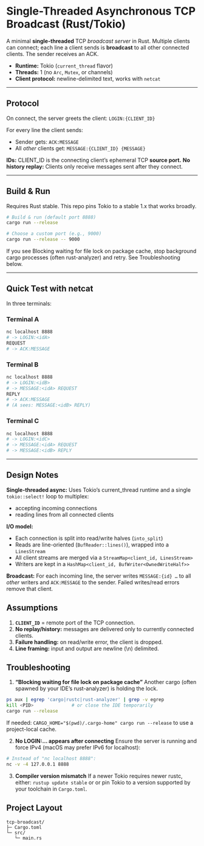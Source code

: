 # Single-Threaded Asynchronous TCP Broadcast (Rust/Tokio)

A minimal **single-threaded** TCP *broadcast server* in Rust. Multiple clients can connect; each line a client sends is **broadcast** to all other connected clients. The sender receives an ACK.

- **Runtime:** Tokio (`current_thread` flavor)
- **Threads:** 1 (no `Arc`, `Mutex`, or channels)
- **Client protocol:** newline-delimited text, works with `netcat`

---

## Protocol

On connect, the server greets the client: `LOGIN:{CLIENT_ID}`

For every line the client sends:
- Sender gets: `ACK:MESSAGE`
- All *other* clients get: `MESSAGE:{CLIENT_ID} {MESSAGE}`

**IDs:** CLIENT_ID is the connecting client’s ephemeral TCP **source port.**
**No history replay:** Clients only receive messages sent after they connect.

---

## Build & Run

Requires Rust stable. This repo pins Tokio to a stable 1.x that works broadly.

```bash
# Build & run (default port 8888)
cargo run --release

# Choose a custom port (e.g., 9000)
cargo run --release -- 9000
```

If you see Blocking waiting for file lock on package cache, stop background cargo processes (often rust-analyzer) and retry. See Troubleshooting below.

---

## Quick Test with netcat

In three terminals:

### Terminal A
```bash
nc localhost 8888
# -> LOGIN:<idA>
REQUEST
# -> ACK:MESSAGE
```

### Terminal B
```bash
nc localhost 8888
# -> LOGIN:<idB>
# -> MESSAGE:<idA> REQUEST
REPLY
# -> ACK:MESSAGE
# (A sees: MESSAGE:<idB> REPLY)
```

### Terminal C
```bash
nc localhost 8888
# -> LOGIN:<idC>
# -> MESSAGE:<idA> REQUEST
# -> MESSAGE:<idB> REPLY
```

---

## Design Notes
**Single-threaded async:**
Uses Tokio’s current_thread runtime and a single `tokio::select!` loop to multiplex:
- accepting incoming connections
- reading lines from all connected clients

**I/O model:**
- Each connection is split into read/write halves (`into_split`)
- Reads are line-oriented (`BufReader::lines()`), wrapped into a `LinesStream`
- All client streams are merged via a `StreamMap<client_id, LinesStream>`
- Writers are kept in a `HashMap<client_id, BufWriter<OwnedWriteHalf>>`

**Broadcast:**
For each incoming line, the server writes `MESSAGE:{id} …` to all *other* writers and `ACK:MESSAGE` to the sender. Failed writes/read errors remove that client.

## Assumptions
1.	**`CLIENT_ID`** = remote port of the TCP connection.
2.	**No replay/history:** messages are delivered only to currently connected clients.
3.	**Failure handling:** on read/write error, the client is dropped.
4.	**Line framing:** input and output are newline (\n) delimited.

## Troubleshooting
1. **“Blocking waiting for file lock on package cache”**
Another cargo (often spawned by your IDE’s rust-analyzer) is holding the lock.
```bash
ps aux | egrep 'cargo|rustc|rust-analyzer' | grep -v egrep
kill <PID>              # or close the IDE temporarily
cargo run --release
```
If needed: `CARGO_HOME="$(pwd)/.cargo-home" cargo run --release` to use a project-local cache.

2. **No LOGIN:… appears after connecting**
Ensure the server is running and force IPv4 (macOS may prefer IPv6 for localhost):
```bash
# Instead of "nc localhost 8888":
nc -v -4 127.0.0.1 8888
```

3. **Compiler version mismatch**
If a newer Tokio requires newer rustc, either: `rustup update stable` or or pin Tokio to a version supported by your toolchain in `Cargo.toml`.

## Project Layout
```tree
tcp-broadcast/
├─ Cargo.toml
└─ src/
   └─ main.rs
```